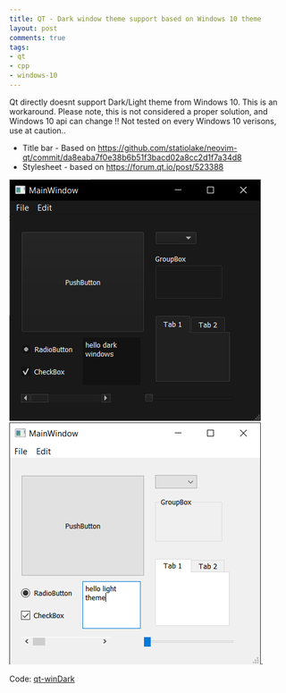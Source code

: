 ```yaml
---
title: QT - Dark window theme support based on Windows 10 theme
layout: post
comments: true
tags:
- qt
- cpp
- windows-10
---
```


Qt directly doesnt support Dark/Light theme from Windows 10. This is an workaround.
Please note, this is not considered a proper solution, and Windows 10 api can change !! 
Not tested on every Windows 10 verisons, use at caution..

* Title bar - Based on https://github.com/statiolake/neovim-qt/commit/da8eaba7f0e38b6b51f3bacd02a8cc2d1f7a34d8
* Stylesheet - based on https://forum.qt.io/post/523388

![Dark theme](https://raw.githubusercontent.com/envyen/qt-winDark/main/img/dark.png "Dark theme in Windows") ![Light theme](https://raw.githubusercontent.com/envyen/qt-winDark/main/img/light.png "Light theme in Windows").


<div class="label label-yellow"> Code: <a href="https://github.com/envyen/qt-winDark">qt-winDark</a> </div>

